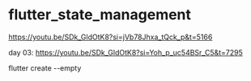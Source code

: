 # flutter_state_management

https://youtu.be/SDk_GldOtK8?si=jVb78Jhxa_tQck_p&t=5166

day 03: https://youtu.be/SDk_GldOtK8?si=Yoh_p_uc54BSr_C5&t=7295


flutter create --empty